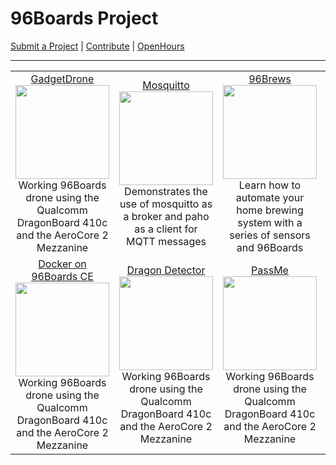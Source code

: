 # 96Boards Project

[Submit a Project](SUBMIT.md) | [Contribute](CONTRIBUTE.md) | [OpenHours](http://www.96boards.org/openhours/)

***

<table align="center">
<tr>
    <td align="center"><a href="GadgetDrone/README.md">GadgetDrone</a><br><img src="https://github.com/96boards/website/blob/master/96Boards.org/Projects/GadgetDrone/Images/DroneKit_BOM.png?raw=true" data-canonical-src="https://github.com/96boards/website/blob/master/96Boards.org/Projects/GadgetDrone/Images/DroneKit_BOM.png?raw=true" width="150" height="150" /><br>Working 96Boards drone using the Qualcomm DragonBoard 410c and the AeroCore 2 Mezzanine </td>
    <td align="center"><a href="Mosquitto/README.md">Mosquitto</a><img src="https://github.com/96boards/website/blob/master/96Boards.org/Projects/Mosquitto/Images/MQTT_FrontPage.png?raw=true" data-canonical-src="https://github.com/96boards/website/blob/master/96Boards.org/Projects/Mosquitto/Images/MQTT_FrontPage.png?raw=true" width="150" height="150" /><br>Demonstrates the use of mosquitto as a broker and paho as a client for MQTT messages</td>
    <td align="center"><a href="96Brews/README.md">96Brews</a><br><img src="https://github.com/96boards/website/blob/master/96Boards.org/Projects/96Brews/Images/96Brews_FrontPage.png?raw=true" data-canonical-src="https://github.com/96boards/website/blob/master/96Boards.org/Projects/96Brews/Images/96Brews_FrontPage.png?raw=true" width="150" height="150" /><br>Learn how to automate your home brewing system with a series of sensors and 96Boards</td>
    <td align="center"><a href="KVM/README.md">KVM</a><br><img src="https://github.com/96boards/website/blob/master/96Boards.org/Projects/KVM/Images/KVM_FrontPage.png?raw=true" data-canonical-src="https://github.com/96boards/website/blob/master/96Boards.org/Projects/KVM/Images/KVM_FrontPage.png?raw=true" width="150" height="150" /><br>Virtualization infrastructure that turns the Linux kernel into an hypervisor</td>
</tr>
<tr>
    <td align="center"><a href="Projects/GadgetDrone/README.md">Docker on 96Boards CE</a><br><img src="https://github.com/96boards/website/blob/master/96Boards.org/Projects/GadgetDrone/Images/GadgetDrone_VideoImage_OnboardCameraFlight.png?raw=true" data-canonical-src="https://github.com/96boards/website/blob/master/96Boards.org/Projects/GadgetDrone/Images/GadgetDrone_VideoImage_OnboardCameraFlight.png?raw=true" width="150" height="150" /><br>Working 96Boards drone using the Qualcomm DragonBoard 410c and the AeroCore 2 Mezzanine </td>
    <td align="center"><a href="Projects/GadgetDrone/README.md">Dragon Detector</a><img src="https://github.com/96boards/website/blob/master/96Boards.org/Projects/GadgetDrone/Images/GadgetDrone_VideoImage_OnboardCameraFlight.png?raw=true" data-canonical-src="https://github.com/96boards/website/blob/master/96Boards.org/Projects/GadgetDrone/Images/GadgetDrone_VideoImage_OnboardCameraFlight.png?raw=true" width="150" height="150" /><br>Working 96Boards drone using the Qualcomm DragonBoard 410c and the AeroCore 2 Mezzanine</td>
    <td align="center"><a href="Projects/GadgetDrone/README.md">PassMe</a><br><img src="https://github.com/96boards/website/blob/master/96Boards.org/Projects/GadgetDrone/Images/GadgetDrone_VideoImage_OnboardCameraFlight.png?raw=true" data-canonical-src="https://github.com/96boards/website/blob/master/96Boards.org/Projects/GadgetDrone/Images/GadgetDrone_VideoImage_OnboardCameraFlight.png?raw=true" width="150" height="150" /><br>Working 96Boards drone using the Qualcomm DragonBoard 410c and the AeroCore 2 Mezzanine</td>
    <td align="center"><a href="ProjectBIGButton/README.md">Project BIG Button</a><br><img src="https://github.com/96boards/website/blob/master/96Boards.org/Projects/GadgetDrone/Images/GadgetDrone_VideoImage_OnboardCameraFlight.png?raw=true" data-canonical-src="https://github.com/96boards/website/blob/master/96Boards.org/Projects/GadgetDrone/Images/GadgetDrone_VideoImage_OnboardCameraFlight.png?raw=true" width="150" height="150" /><br>Working 96Boards drone using the Qualcomm DragonBoard 410c and the AeroCore 2 Mezzanine</td>
</tr>
</table>

